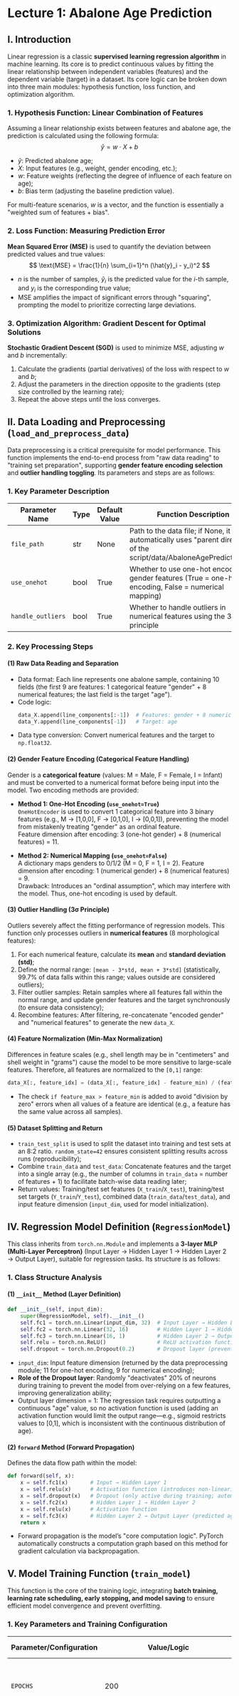 # Lecture 1: Abalone Age Prediction  


## I. Introduction  
Linear regression is a classic **supervised learning regression algorithm** in machine learning. Its core is to predict continuous values by fitting the linear relationship between independent variables (features) and the dependent variable (target) in a dataset. Its core logic can be broken down into three main modules: hypothesis function, loss function, and optimization algorithm.  


### 1. Hypothesis Function: Linear Combination of Features  
Assuming a linear relationship exists between features and abalone age, the prediction is calculated using the following formula:  
$$ \hat{y} = w \cdot X + b $$  
- $\hat{y}$: Predicted abalone age;  
- $X$: Input features (e.g., weight, gender encoding, etc.);  
- $w$: Feature weights (reflecting the degree of influence of each feature on age);  
- $b$: Bias term (adjusting the baseline prediction value).  

For multi-feature scenarios, $w$ is a vector, and the function is essentially a "weighted sum of features + bias".  


### 2. Loss Function: Measuring Prediction Error  
**Mean Squared Error (MSE)** is used to quantify the deviation between predicted values and true values:  
$$ \text{MSE} = \frac{1}{n} \sum_{i=1}^n (\hat{y}_i - y_i)^2 $$  
- $n$ is the number of samples, $\hat{y}_i$ is the predicted value for the $i$-th sample, and $y_i$ is the corresponding true value;  
- MSE amplifies the impact of significant errors through "squaring", prompting the model to prioritize correcting large deviations.  


### 3. Optimization Algorithm: Gradient Descent for Optimal Solutions  
**Stochastic Gradient Descent (SGD)** is used to minimize MSE, adjusting $w$ and $b$ incrementally:  
1. Calculate the gradients (partial derivatives) of the loss with respect to $w$ and $b$;  
2. Adjust the parameters in the direction opposite to the gradients (step size controlled by the learning rate);  
3. Repeat the above steps until the loss converges.  


## II. Data Loading and Preprocessing (`load_and_preprocess_data`)  
Data preprocessing is a critical prerequisite for model performance. This function implements the end-to-end process from "raw data reading" to "training set preparation", supporting **gender feature encoding selection** and **outlier handling toggling**. Its parameters and steps are as follows:  


### 1. Key Parameter Description  

| Parameter Name   | Type    | Default Value | Function Description                                                                 |
|------------------|---------|---------------|--------------------------------------------------------------------------------------|
| `file_path`      | str     | None          | Path to the data file; if None, it automatically uses "parent directory of the script/data/AbaloneAgePrediction.txt" |
| `use_onehot`     | bool    | True          | Whether to use one-hot encoding for gender features (True = one-hot encoding, False = numerical mapping) |
| `handle_outliers`| bool    | True          | Whether to handle outliers in numerical features using the 3σ principle                |  


### 2. Key Processing Steps  

#### (1) Raw Data Reading and Separation  
- Data format: Each line represents one abalone sample, containing 10 fields (the first 9 are features: 1 categorical feature "gender" + 8 numerical features; the last field is the target "age").  
- Code logic:  
  ```python
  data_X.append(line_components[:-1])  # Features: gender + 8 numerical features
  data_Y.append(line_components[-1])   # Target: age
  ```  
- Data type conversion: Convert numerical features and the target to `np.float32`.  


#### (2) Gender Feature Encoding (Categorical Feature Handling)  
Gender is a **categorical feature** (values: M = Male, F = Female, I = Infant) and must be converted to a numerical format before being input into the model. Two encoding methods are provided:  

- **Method 1: One-Hot Encoding (`use_onehot=True`)**  
  `OneHotEncoder` is used to convert 1 categorical feature into 3 binary features (e.g., M → [1,0,0], F → [0,1,0], I → [0,0,1]), preventing the model from mistakenly treating "gender" as an ordinal feature.  
  Feature dimension after encoding: 3 (one-hot gender) + 8 (numerical features) = 11.  

- **Method 2: Numerical Mapping (`use_onehot=False`)**  
  A dictionary maps genders to 0/1/2 (M = 0, F = 1, I = 2). Feature dimension after encoding: 1 (numerical gender) + 8 (numerical features) = 9.  
  Drawback: Introduces an "ordinal assumption", which may interfere with the model. Thus, one-hot encoding is used by default.  


#### (3) Outlier Handling (3σ Principle)  
Outliers severely affect the fitting performance of regression models. This function only processes outliers in **numerical features** (8 morphological features):  
1. For each numerical feature, calculate its **mean** and **standard deviation (std)**;  
2. Define the normal range: `[mean - 3*std, mean + 3*std]` (statistically, 99.7% of data falls within this range; values outside are considered outliers);  
3. Filter outlier samples: Retain samples where all features fall within the normal range, and update gender features and the target synchronously (to ensure data consistency);  
4. Recombine features: After filtering, re-concatenate "encoded gender" and "numerical features" to generate the new `data_X`.  


#### (4) Feature Normalization (Min-Max Normalization)  
Differences in feature scales (e.g., shell length may be in "centimeters" and shell weight in "grams") cause the model to be more sensitive to large-scale features. Therefore, all features are normalized to the `[0,1]` range:  
```python
data_X[:, feature_idx] = (data_X[:, feature_idx] - feature_min) / (feature_max - feature_min)
```  
- The check `if feature_max > feature_min` is added to avoid "division by zero" errors when all values of a feature are identical (e.g., a feature has the same value across all samples).  


#### (5) Dataset Splitting and Return  
- `train_test_split` is used to split the dataset into training and test sets at an 8:2 ratio. `random_state=42` ensures consistent splitting results across runs (reproducibility);  
- Combine `train_data` and `test_data`: Concatenate features and the target into a single array (e.g., the number of columns in `train_data` = number of features + 1) to facilitate batch-wise data reading later;  
- Return values: Training/test set features (`X_train`/`X_test`), training/test set targets (`Y_train`/`Y_test`), combined data (`train_data`/`test_data`), and input feature dimension (`input_dim`, used for model initialization).  


## IV. Regression Model Definition (`RegressionModel`)  
This class inherits from `torch.nn.Module` and implements a **3-layer MLP (Multi-Layer Perceptron)** (Input Layer → Hidden Layer 1 → Hidden Layer 2 → Output Layer), suitable for regression tasks. Its structure is as follows:  


### 1. Class Structure Analysis  

#### (1) `__init__` Method (Layer Definition)  
```python
def __init__(self, input_dim):
    super(RegressionModel, self).__init__()
    self.fc1 = torch.nn.Linear(input_dim, 32)  # Input Layer → Hidden Layer 1 (32 dimensions)
    self.fc2 = torch.nn.Linear(32, 16)         # Hidden Layer 1 → Hidden Layer 2 (16 dimensions)
    self.fc3 = torch.nn.Linear(16, 1)          # Hidden Layer 2 → Output Layer (1 dimension, regression result)
    self.relu = torch.nn.ReLU()                # ReLU activation function (introduces non-linearity)
    self.dropout = torch.nn.Dropout(0.2)       # Dropout layer (prevents overfitting, 20% dropout rate)
```  
- `input_dim`: Input feature dimension (returned by the data preprocessing module; 11 for one-hot encoding, 9 for numerical encoding);  
- **Role of the Dropout layer**: Randomly "deactivates" 20% of neurons during training to prevent the model from over-relying on a few features, improving generalization ability;  
- Output layer dimension = 1: The regression task requires outputting a continuous "age" value, so no activation function is used (adding an activation function would limit the output range—e.g., sigmoid restricts values to [0,1], which is inconsistent with the continuous distribution of age).  


#### (2) `forward` Method (Forward Propagation)  
Defines the data flow path within the model:  
```python
def forward(self, x):
    x = self.fc1(x)       # Input → Hidden Layer 1
    x = self.relu(x)      # Activation function (introduces non-linearity to address the inability of linear models to fit complex relationships)
    x = self.dropout(x)   # Dropout (only active during training; automatically disabled during testing)
    x = self.fc2(x)       # Hidden Layer 1 → Hidden Layer 2
    x = self.relu(x)      # Activation function
    x = self.fc3(x)       # Hidden Layer 2 → Output Layer (predicted age)
    return x
```  
- Forward propagation is the model’s "core computation logic". PyTorch automatically constructs a computation graph based on this method for gradient calculation via backpropagation.  


## V. Model Training Function (`train_model`)  
This function is the core of the training logic, integrating **batch training, learning rate scheduling, early stopping, and model saving** to ensure efficient model convergence and prevent overfitting.  


### 1. Key Parameters and Training Configuration  

| Parameter/Configuration | Value/Logic                                                                 | Function Description                                                                 |
|-------------------------|-----------------------------------------------------------------------------|--------------------------------------------------------------------------------------|
| `EPOCHS`                | 200                                                                         | Maximum number of training epochs (ends early if early stopping is triggered)         |
| `BATCH_SIZE`            | 64                                                                          | Batch size for each training iteration (balances training speed and memory usage; 64 is a common choice) |
| `LEARNING_RATE`         | 0.001                                                                       | Initial learning rate (controls the step size of parameter updates)                   |
| `patience`              | 15                                                                          | Patience for early stopping (training stops if test loss does not decrease for 15 consecutive epochs) |
| `best_test_loss`        | `float('inf')`                                                              | Records the optimal test loss (initialized to infinity for easy subsequent updates)   |
| `optimizer`             | `torch.optim.SGD(model.parameters(), lr=0.001, momentum=0.9)`               | SGD optimizer (with momentum=0.9 to accelerate convergence and reduce oscillations)  |
| `scheduler`             | `ReduceLROnPlateau(optimizer, mode='min', factor=0.5, patience=5)`          | Learning rate scheduler (adjusts LR based on test loss): If test loss does not decrease for 5 epochs, LR is halved |  


### 2. Detailed Training Process  

#### (1) Initialization and Preparation  
- Set the model to training mode: `model.train()` (enables training-specific behavior for Dropout and BatchNorm layers);  
- Test data conversion: Convert test set features and targets to PyTorch tensors and move them to the specified device (CPU/GPU) to avoid repeated conversion during each evaluation;  
- Instantiate visualization tools: Used to record training metrics.  


#### (2) Epoch Loop Training  
1. **Shuffle training data**: `np.random.shuffle(train_data)`—shuffles data order every epoch to prevent the model from learning "data order dependence";  
2. **Split into mini-batches**: Divide the training data into batches according to `BATCH_SIZE` to implement "batch training" (reduces memory usage and improves training stability);  
3. **Batch training logic**:  
   ```python
   # 1. Convert batch data to tensors
   features_tensor = torch.tensor(batch_features, device=device)
   labels_tensor = torch.tensor(batch_labels, device=device)
   # 2. Forward propagation: Calculate predicted values and MSE loss
   predictions = model(features_tensor)
   mse_loss = F.mse_loss(predictions, labels_tensor)
   # 3. Backpropagation: Clear gradients → Calculate gradients → Update parameters
   optimizer.zero_grad()  # Clear gradients from the previous iteration (to avoid gradient accumulation)
   mse_loss.backward()    # Backpropagation to compute gradients
   optimizer.step()       # Optimizer updates model parameters
   ```  


#### (3) Per-Epoch Evaluation and Optimization  
1. **Test set evaluation**:  
   - Set the model to evaluation mode: `model.eval()` (disables Dropout and fixes statistics for BatchNorm layers);  
   - Disable gradient computation: `with torch.no_grad()`—avoids gradient calculation during evaluation to save memory and time;  
   - Calculate test loss: `test_loss = F.mse_loss(test_preds, test_labels).item()`, and record metrics.  

2. **Learning rate scheduling**: `scheduler.step(test_loss)`—adjusts the learning rate based on test loss (LR remains unchanged if test loss decreases; LR is halved if test loss stagnates), preventing parameter oscillations due to excessively large LR in later stages.  

3. **Early stopping mechanism (prevents overfitting)**:  
   - If the current test loss < optimal test loss: Update `best_test_loss`, save model parameters (`torch.save(model.state_dict(), "best_abalone_model.pth")`), and reset `patience_counter`;  
   - If the current test loss ≥ optimal test loss: Increment `patience_counter`; if the counter reaches `patience` (15), trigger early stopping, print a prompt, and exit training.  


#### (4) Return the Optimal Model  
After training, load the saved optimal model parameters (`model.load_state_dict(torch.load("best_abalone_model.pth"))`) to ensure the returned model has the strongest generalization ability.  


## VI. Model Evaluation Function (`run_evaluation`)  
This function evaluates the model on the test set, outputting **sample-level prediction results** and **quantitative evaluation metrics** to objectively assess model performance.  


### 1. Core Logic  
1. Set the model to evaluation mode: `model.eval()`;  
2. Data preparation: Extract test set features and targets, and select the first 30 samples (`batch_size=30`) for detailed display (to avoid excessive output);  
3. Model inference: Disable gradients with `with torch.no_grad()`, compute predicted values, and convert them to NumPy arrays (`cpu().numpy().flatten()`);  
4. Metric calculation: Compute 4 core metrics for regression tasks:  
   - **MSE (Mean Squared Error)**: Measures the average squared deviation between predicted and true values (penalizes large errors more heavily);  
   - **RMSE (Root Mean Squared Error)**: Square root of MSE, with the same unit as the target (e.g., years for age), making it more interpretable;  
   - **MAE (Mean Absolute Error)**: Measures the average absolute deviation between predicted and true values (more robust to outliers);  
   - **R² (Coefficient of Determination)**: Measures the proportion of variance in the data explained by the model (value range: [0,1]; closer to 1 indicates better model fitting).  


### 2. Result Output  
- Print the "predicted value, true value, and absolute error" for the first 30 samples to visually observe individual prediction performance;  
- Print the 4 quantitative metrics to objectively evaluate overall model performance;  
- Return "true value list" and "predicted value list" for subsequent visualization.  


## VII. Main Function  
The main function serves as the "entry point" of the code, connecting all modules to form a complete workflow of "Data → Training → Evaluation → Visualization". The steps are as follows:  
1. **Device selection**: Prioritize using GPU (`torch.device("cuda" if torch.cuda.is_available() else "cpu")`), as GPUs significantly accelerate training;  
2. **Data preprocessing**: Call `load_and_preprocess_data` with one-hot encoding and outlier handling enabled to obtain training/test data and input dimension;  
3. **Model initialization**: Create an instance of `RegressionModel` and move it to the specified device;  
4. **Model training**: Call `train_model` to obtain the optimal model and visualization tools;  
5. **Training process visualization**: Call the plotting method of the visualization tool to check training convergence;  
6. **Model evaluation**: Call `run_evaluation` to obtain true values and predicted values;  
7. **Prediction result visualization**: Call the plotting method of the visualization tool to visually assess prediction performance.  


## VIII. Evaluation and Result Analysis  
The model’s ability to learn the "feature → age" relationship is judged using **loss curves, prediction visualizations, and quantitative metrics**.  


### 1. Loss Curves: Training Stability  
- ![Training Loss Curve](../assets/Figure_1.png): Rapid decline in the early stage and stabilization in the later stage, indicating the model effectively learns feature patterns;  
- ![Training vs. Test Loss Comparison](../assets/Figure_2.png): Consistent trends and final convergence of the two curves, indicating **no significant overfitting** (overfitting occurs only if test loss is much higher than training loss).  


### 2. Prediction Visualization: Intuitive Deviation  
![Comparison Between Predicted and True Values](../assets/Figure_3.png)  
- Ideal scenario: Points are distributed near the `y=x` dashed line, indicating accurate predictions;  
- Actual scenario: Most samples are close to the dashed line, but **samples with high ages (true age > 15 years) show large deviations**, meaning the model underperforms in fitting extreme cases.  


### 3. Quantitative Metrics: Numerical Evaluation  

| Metric | Meaning                                  | Result  | Interpretation                                                  |
|--------|------------------------------------------|---------|-----------------------------------------------------------------|
| MSE    | Mean Squared Error                       | ~5.12   | Average squared error across all samples                        |
| RMSE   | Root Mean Squared Error                  | ~2.26   | Average deviation between predicted and true values (unit: years) |
| MAE    | Mean Absolute Error                      | ~1.50   | Most samples have a deviation within 1.5 years                  |
| R²     | Proportion of age variance explained by features | ~0.35 | Only 35% of age variation can be explained by the features      |  

```python
# Example code for calculating evaluation metrics
mse = mean_squared_error(test_labels_subset, predictions)
rmse = np.sqrt(mse)
mae = mean_absolute_error(test_labels_subset, predictions)
r2 = r2_score(test_labels_subset, predictions)
```  


### 4. Residual Analysis: Insights into Error Distribution  
![Residual (True Value - Predicted Value) Analysis Reveals Model Bias Patterns](../assets/Figure_4.png)  

- Left graph (scatter plot of residuals vs. predicted values): Most points are close to the red line where "residual = 0", indicating small prediction errors for most samples. However, there are a few outliers (e.g., significant residual deviations for samples with high predicted ages), meaning the model has large prediction errors for some samples (e.g., high-age samples).  

- Right graph (residual distribution histogram): Residuals are mainly concentrated around 0, but the distribution is asymmetric, with a small number of samples having large absolute residuals. There is room for improvement in the randomness of the model’s errors.
